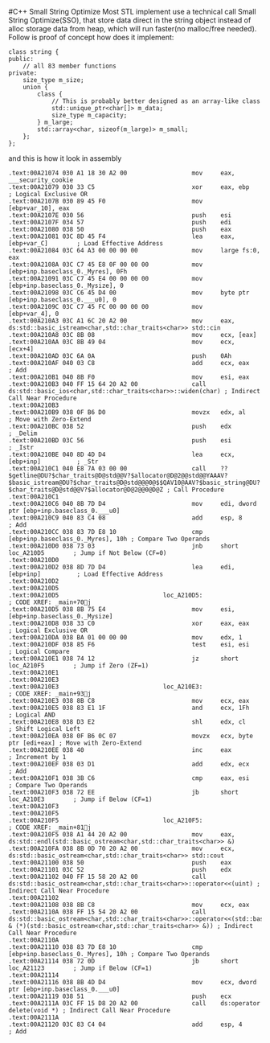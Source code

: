 #C++ Small String Optimize
Most STL implement use a technical call Small String Optimize(SSO), that store data direct in the string object instead of alloc storage data from heap, which will run faster(no malloc/free needed). Follow is proof of concept how does it implement:

    class string {
    public:
        // all 83 member functions
    private:
        size_type m_size;
        union {
            class {
                // This is probably better designed as an array-like class
                std::unique_ptr<char[]> m_data;
                size_type m_capacity;
            } m_large;
            std::array<char, sizeof(m_large)> m_small;
        };
    };
    
and this is how it look in assembly
    
    .text:00A21074 030 A1 18 30 A2 00                  mov     eax, ___security_cookie
    .text:00A21079 030 33 C5                           xor     eax, ebp                ; Logical Exclusive OR
	.text:00A2107B 030 89 45 F0                        mov     [ebp+var_10], eax
	.text:00A2107E 030 56                              push    esi
	.text:00A2107F 034 57                              push    edi
	.text:00A21080 038 50                              push    eax
	.text:00A21081 03C 8D 45 F4                        lea     eax, [ebp+var_C]        ; Load Effective Address
	.text:00A21084 03C 64 A3 00 00 00 00               mov     large fs:0, eax
	.text:00A2108A 03C C7 45 E8 0F 00 00 00            mov     [ebp+inp.baseclass_0._Myres], 0Fh
	.text:00A21091 03C C7 45 E4 00 00 00 00            mov     [ebp+inp.baseclass_0._Mysize], 0
	.text:00A21098 03C C6 45 D4 00                     mov     byte ptr [ebp+inp.baseclass_0.___u0], 0
	.text:00A2109C 03C C7 45 FC 00 00 00 00            mov     [ebp+var_4], 0
	.text:00A210A3 03C A1 6C 20 A2 00                  mov     eax, ds:std::basic_istream<char,std::char_traits<char>> std::cin
	.text:00A210A8 03C 8B 08                           mov     ecx, [eax]
	.text:00A210AA 03C 8B 49 04                        mov     ecx, [ecx+4]
	.text:00A210AD 03C 6A 0A                           push    0Ah
	.text:00A210AF 040 03 C8                           add     ecx, eax                ; Add
	.text:00A210B1 040 8B F0                           mov     esi, eax
	.text:00A210B3 040 FF 15 64 20 A2 00               call    ds:std::basic_ios<char,std::char_traits<char>>::widen(char) ; Indirect Call Near Procedure
	.text:00A210B3
	.text:00A210B9 038 0F B6 D0                        movzx   edx, al                 ; Move with Zero-Extend
	.text:00A210BC 038 52                              push    edx                     ; _Delim
	.text:00A210BD 03C 56                              push    esi                     ; _Istr
	.text:00A210BE 040 8D 4D D4                        lea     ecx, [ebp+inp]          ; _Str
	.text:00A210C1 040 E8 7A 03 00 00                  call    ??$getline@DU?$char_traits@D@std@@V?$allocator@D@2@@std@@YAAAV?$basic_istream@DU?$char_traits@D@std@@@0@$$QAV10@AAV?$basic_string@DU?$char_traits@D@std@@V?$allocator@D@2@@0@D@Z ; Call Procedure
	.text:00A210C1
	.text:00A210C6 040 8B 7D D4                        mov     edi, dword ptr [ebp+inp.baseclass_0.___u0]
	.text:00A210C9 040 83 C4 08                        add     esp, 8                  ; Add
	.text:00A210CC 038 83 7D E8 10                     cmp     [ebp+inp.baseclass_0._Myres], 10h ; Compare Two Operands
	.text:00A210D0 038 73 03                           jnb     short loc_A210D5        ; Jump if Not Below (CF=0)
	.text:00A210D0
	.text:00A210D2 038 8D 7D D4                        lea     edi, [ebp+inp]          ; Load Effective Address
	.text:00A210D2
	.text:00A210D5
	.text:00A210D5                             loc_A210D5:                             ; CODE XREF: _main+70j
	.text:00A210D5 038 8B 75 E4                        mov     esi, [ebp+inp.baseclass_0._Mysize]
	.text:00A210D8 038 33 C0                           xor     eax, eax                ; Logical Exclusive OR
	.text:00A210DA 038 BA 01 00 00 00                  mov     edx, 1
	.text:00A210DF 038 85 F6                           test    esi, esi                ; Logical Compare
	.text:00A210E1 038 74 12                           jz      short loc_A210F5        ; Jump if Zero (ZF=1)
	.text:00A210E1
	.text:00A210E3
	.text:00A210E3                             loc_A210E3:                             ; CODE XREF: _main+93j
	.text:00A210E3 038 8B C8                           mov     ecx, eax
	.text:00A210E5 038 83 E1 1F                        and     ecx, 1Fh                ; Logical AND
	.text:00A210E8 038 D3 E2                           shl     edx, cl                 ; Shift Logical Left
	.text:00A210EA 038 0F B6 0C 07                     movzx   ecx, byte ptr [edi+eax] ; Move with Zero-Extend
	.text:00A210EE 038 40                              inc     eax                     ; Increment by 1
	.text:00A210EF 038 03 D1                           add     edx, ecx                ; Add
	.text:00A210F1 038 3B C6                           cmp     eax, esi                ; Compare Two Operands
	.text:00A210F3 038 72 EE                           jb      short loc_A210E3        ; Jump if Below (CF=1)
	.text:00A210F3
	.text:00A210F5
	.text:00A210F5                             loc_A210F5:                             ; CODE XREF: _main+81j
	.text:00A210F5 038 A1 44 20 A2 00                  mov     eax, ds:std::endl(std::basic_ostream<char,std::char_traits<char>> &)
	.text:00A210FA 038 8B 0D 70 20 A2 00               mov     ecx, ds:std::basic_ostream<char,std::char_traits<char>> std::cout
	.text:00A21100 038 50                              push    eax
	.text:00A21101 03C 52                              push    edx
	.text:00A21102 040 FF 15 58 20 A2 00               call    ds:std::basic_ostream<char,std::char_traits<char>>::operator<<(uint) ; Indirect Call Near Procedure
	.text:00A21102
	.text:00A21108 038 8B C8                           mov     ecx, eax
	.text:00A2110A 038 FF 15 54 20 A2 00               call    ds:std::basic_ostream<char,std::char_traits<char>>::operator<<(std::basic_ostream<char,std::char_traits<char>> & (*)(std::basic_ostream<char,std::char_traits<char>> &)) ; Indirect Call Near Procedure
	.text:00A2110A
	.text:00A21110 038 83 7D E8 10                     cmp     [ebp+inp.baseclass_0._Myres], 10h ; Compare Two Operands
	.text:00A21114 038 72 0D                           jb      short loc_A21123        ; Jump if Below (CF=1)
	.text:00A21114
	.text:00A21116 038 8B 4D D4                        mov     ecx, dword ptr [ebp+inp.baseclass_0.___u0]
	.text:00A21119 038 51                              push    ecx
	.text:00A2111A 03C FF 15 D8 20 A2 00               call    ds:operator delete(void *) ; Indirect Call Near Procedure
	.text:00A2111A
	.text:00A21120 03C 83 C4 04                        add     esp, 4                  ; Add